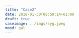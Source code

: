 ```yaml
---
title: "Case2"
date: 2018-01-30T08:59:14+01:00
draft: true
caseimage: ../imgs/syg.jpeg
mood: gal
---
```


